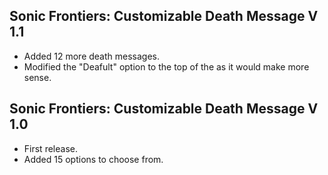 ## Sonic Frontiers: Customizable Death Message V 1.1
- Added 12 more death messages.
- Modified the "Deafult" option to the top of the as it would make more sense.

## Sonic Frontiers: Customizable Death Message V 1.0
- First release.
- Added 15 options to choose from.
